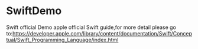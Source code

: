 # SwiftDemo
Swift official Demo
apple official Swift guide,for more detail please go to:https://developer.apple.com/library/content/documentation/Swift/Conceptual/Swift_Programming_Language/index.html
